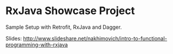 RxJava Showcase Project
=============

Sample Setup with Retrofit, RxJava  and Dagger.

Slides: http://www.slideshare.net/nakhimovich/intro-to-functional-programming-with-rxjava
